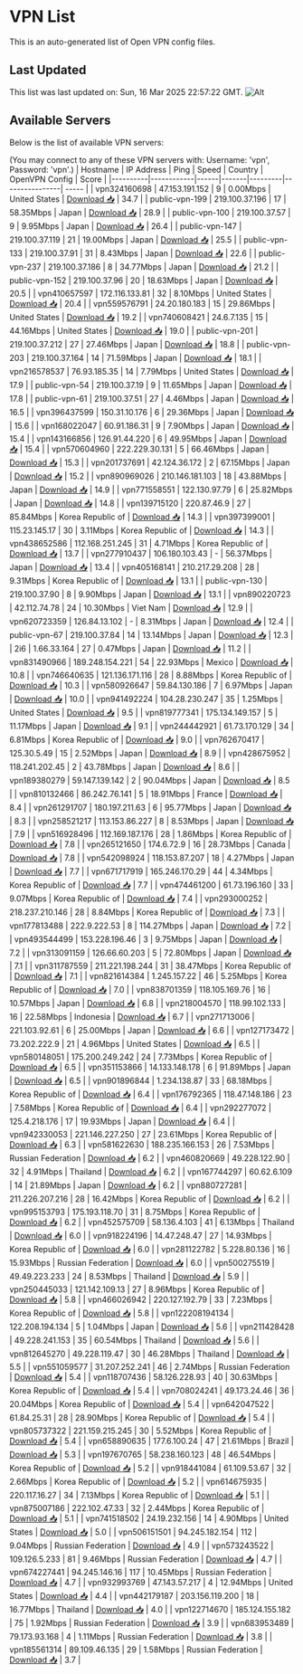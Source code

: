 # VPN List

This is an auto-generated list of Open VPN config files.

## Last Updated

This list was last updated on: Sun, 16 Mar 2025 22:57:22 GMT.
![Alt](https://repobeats.axiom.co/api/embed/186b98318ef1479477931607c1ad7d823f12451f.svg "Repobeats analytics image")

## Available Servers

Below is the list of available VPN servers:

(You may connect to any of these VPN servers with: Username: 'vpn', Password: 'vpn'.)
| Hostname | IP Address | Ping | Speed | Country | OpenVPN Config | Score |
|----------|------------|------|-------|---------|----------------| ----- |
| vpn324160698 | 47.153.191.152 | 9 | 0.00Mbps | United States | [Download 📥](./configs/server_0_US.ovpn) | 34.7 |
| public-vpn-199 | 219.100.37.196 | 17 | 58.35Mbps | Japan | [Download 📥](./configs/server_1_JP.ovpn) | 28.9 |
| public-vpn-100 | 219.100.37.57 | 9 | 9.95Mbps | Japan | [Download 📥](./configs/server_2_JP.ovpn) | 26.4 |
| public-vpn-147 | 219.100.37.119 | 21 | 19.00Mbps | Japan | [Download 📥](./configs/server_3_JP.ovpn) | 25.5 |
| public-vpn-133 | 219.100.37.91 | 31 | 8.43Mbps | Japan | [Download 📥](./configs/server_4_JP.ovpn) | 22.6 |
| public-vpn-237 | 219.100.37.186 | 8 | 34.77Mbps | Japan | [Download 📥](./configs/server_5_JP.ovpn) | 21.2 |
| public-vpn-152 | 219.100.37.96 | 20 | 18.63Mbps | Japan | [Download 📥](./configs/server_6_JP.ovpn) | 20.5 |
| vpn410657597 | 172.116.133.81 | 32 | 8.10Mbps | United States | [Download 📥](./configs/server_7_US.ovpn) | 20.4 |
| vpn559576791 | 24.20.180.183 | 15 | 29.86Mbps | United States | [Download 📥](./configs/server_8_US.ovpn) | 19.2 |
| vpn740608421 | 24.6.7.135 | 15 | 44.16Mbps | United States | [Download 📥](./configs/server_9_US.ovpn) | 19.0 |
| public-vpn-201 | 219.100.37.212 | 27 | 27.46Mbps | Japan | [Download 📥](./configs/server_10_JP.ovpn) | 18.8 |
| public-vpn-203 | 219.100.37.164 | 14 | 71.59Mbps | Japan | [Download 📥](./configs/server_11_JP.ovpn) | 18.1 |
| vpn216578537 | 76.93.185.35 | 14 | 7.79Mbps | United States | [Download 📥](./configs/server_12_US.ovpn) | 17.9 |
| public-vpn-54 | 219.100.37.19 | 9 | 11.65Mbps | Japan | [Download 📥](./configs/server_13_JP.ovpn) | 17.8 |
| public-vpn-61 | 219.100.37.51 | 27 | 4.46Mbps | Japan | [Download 📥](./configs/server_14_JP.ovpn) | 16.5 |
| vpn396437599 | 150.31.10.176 | 6 | 29.36Mbps | Japan | [Download 📥](./configs/server_15_JP.ovpn) | 15.6 |
| vpn168022047 | 60.91.186.31 | 9 | 7.90Mbps | Japan | [Download 📥](./configs/server_16_JP.ovpn) | 15.4 |
| vpn143166856 | 126.91.44.220 | 6 | 49.95Mbps | Japan | [Download 📥](./configs/server_17_JP.ovpn) | 15.4 |
| vpn570604960 | 222.229.30.131 | 5 | 66.46Mbps | Japan | [Download 📥](./configs/server_18_JP.ovpn) | 15.3 |
| vpn201737691 | 42.124.36.172 | 2 | 67.15Mbps | Japan | [Download 📥](./configs/server_19_JP.ovpn) | 15.2 |
| vpn890969026 | 210.146.181.103 | 18 | 43.88Mbps | Japan | [Download 📥](./configs/server_20_JP.ovpn) | 14.9 |
| vpn771558551 | 122.130.97.79 | 6 | 25.82Mbps | Japan | [Download 📥](./configs/server_21_JP.ovpn) | 14.8 |
| vpn139715120 | 220.87.46.9 | 27 | 85.84Mbps | Korea Republic of | [Download 📥](./configs/server_22_KR.ovpn) | 14.3 |
| vpn397399001 | 115.23.145.17 | 30 | 3.11Mbps | Korea Republic of | [Download 📥](./configs/server_23_KR.ovpn) | 14.3 |
| vpn438652586 | 112.168.251.245 | 31 | 4.71Mbps | Korea Republic of | [Download 📥](./configs/server_24_KR.ovpn) | 13.7 |
| vpn277910437 | 106.180.103.43 | - | 56.37Mbps | Japan | [Download 📥](./configs/server_25_JP.ovpn) | 13.4 |
| vpn405168141 | 210.217.29.208 | 28 | 9.31Mbps | Korea Republic of | [Download 📥](./configs/server_26_KR.ovpn) | 13.1 |
| public-vpn-130 | 219.100.37.90 | 8 | 9.90Mbps | Japan | [Download 📥](./configs/server_27_JP.ovpn) | 13.1 |
| vpn890220723 | 42.112.74.78 | 24 | 10.30Mbps | Viet Nam | [Download 📥](./configs/server_28_VN.ovpn) | 12.9 |
| vpn620723359 | 126.84.13.102 | - | 8.31Mbps | Japan | [Download 📥](./configs/server_29_JP.ovpn) | 12.4 |
| public-vpn-67 | 219.100.37.84 | 14 | 13.14Mbps | Japan | [Download 📥](./configs/server_30_JP.ovpn) | 12.3 |
| 2i6 | 1.66.33.164 | 27 | 0.47Mbps | Japan | [Download 📥](./configs/server_31_JP.ovpn) | 11.2 |
| vpn831490966 | 189.248.154.221 | 54 | 22.93Mbps | Mexico | [Download 📥](./configs/server_32_MX.ovpn) | 10.8 |
| vpn746640635 | 121.136.171.116 | 28 | 8.88Mbps | Korea Republic of | [Download 📥](./configs/server_33_KR.ovpn) | 10.3 |
| vpn580926647 | 59.84.130.186 | 7 | 6.97Mbps | Japan | [Download 📥](./configs/server_34_JP.ovpn) | 10.0 |
| vpn941492224 | 104.28.230.247 | 35 | 1.25Mbps | United States | [Download 📥](./configs/server_35_US.ovpn) | 9.5 |
| vpn819777341 | 175.134.149.157 | 5 | 11.17Mbps | Japan | [Download 📥](./configs/server_36_JP.ovpn) | 9.1 |
| vpn244442921 | 61.73.170.129 | 34 | 6.81Mbps | Korea Republic of | [Download 📥](./configs/server_37_KR.ovpn) | 9.0 |
| vpn762670417 | 125.30.5.49 | 15 | 2.52Mbps | Japan | [Download 📥](./configs/server_38_JP.ovpn) | 8.9 |
| vpn428675952 | 118.241.202.45 | 2 | 43.78Mbps | Japan | [Download 📥](./configs/server_39_JP.ovpn) | 8.6 |
| vpn189380279 | 59.147.139.142 | 2 | 90.04Mbps | Japan | [Download 📥](./configs/server_40_JP.ovpn) | 8.5 |
| vpn810132466 | 86.242.76.141 | 5 | 18.91Mbps | France | [Download 📥](./configs/server_41_FR.ovpn) | 8.4 |
| vpn261291707 | 180.197.211.63 | 6 | 95.77Mbps | Japan | [Download 📥](./configs/server_42_JP.ovpn) | 8.3 |
| vpn258521217 | 113.153.86.227 | 8 | 8.53Mbps | Japan | [Download 📥](./configs/server_43_JP.ovpn) | 7.9 |
| vpn516928496 | 112.169.187.176 | 28 | 1.86Mbps | Korea Republic of | [Download 📥](./configs/server_44_KR.ovpn) | 7.8 |
| vpn265121650 | 174.6.72.9 | 16 | 28.73Mbps | Canada | [Download 📥](./configs/server_45_CA.ovpn) | 7.8 |
| vpn542098924 | 118.153.87.207 | 18 | 4.27Mbps | Japan | [Download 📥](./configs/server_46_JP.ovpn) | 7.7 |
| vpn671717919 | 165.246.170.29 | 44 | 4.34Mbps | Korea Republic of | [Download 📥](./configs/server_47_KR.ovpn) | 7.7 |
| vpn474461200 | 61.73.196.160 | 33 | 9.07Mbps | Korea Republic of | [Download 📥](./configs/server_48_KR.ovpn) | 7.4 |
| vpn293000252 | 218.237.210.146 | 28 | 8.84Mbps | Korea Republic of | [Download 📥](./configs/server_49_KR.ovpn) | 7.3 |
| vpn177813488 | 222.9.222.53 | 8 | 114.27Mbps | Japan | [Download 📥](./configs/server_50_JP.ovpn) | 7.2 |
| vpn493544499 | 153.228.196.46 | 3 | 9.75Mbps | Japan | [Download 📥](./configs/server_51_JP.ovpn) | 7.2 |
| vpn313091159 | 126.66.60.203 | 5 | 72.80Mbps | Japan | [Download 📥](./configs/server_52_JP.ovpn) | 7.1 |
| vpn311787559 | 211.221.198.244 | 31 | 38.47Mbps | Korea Republic of | [Download 📥](./configs/server_53_KR.ovpn) | 7.1 |
| vpn821614384 | 1.245.157.22 | 46 | 5.25Mbps | Korea Republic of | [Download 📥](./configs/server_54_KR.ovpn) | 7.0 |
| vpn838701359 | 118.105.169.76 | 16 | 10.57Mbps | Japan | [Download 📥](./configs/server_55_JP.ovpn) | 6.8 |
| vpn218004570 | 118.99.102.133 | 16 | 22.58Mbps | Indonesia | [Download 📥](./configs/server_56_ID.ovpn) | 6.7 |
| vpn271713006 | 221.103.92.61 | 6 | 25.00Mbps | Japan | [Download 📥](./configs/server_57_JP.ovpn) | 6.6 |
| vpn127173472 | 73.202.222.9 | 21 | 4.96Mbps | United States | [Download 📥](./configs/server_58_US.ovpn) | 6.5 |
| vpn580148051 | 175.200.249.242 | 24 | 7.73Mbps | Korea Republic of | [Download 📥](./configs/server_59_KR.ovpn) | 6.5 |
| vpn351153866 | 14.133.148.178 | 6 | 91.89Mbps | Japan | [Download 📥](./configs/server_60_JP.ovpn) | 6.5 |
| vpn901896844 | 1.234.138.87 | 33 | 68.18Mbps | Korea Republic of | [Download 📥](./configs/server_61_KR.ovpn) | 6.4 |
| vpn176792365 | 118.47.148.186 | 23 | 7.58Mbps | Korea Republic of | [Download 📥](./configs/server_62_KR.ovpn) | 6.4 |
| vpn292277072 | 125.4.218.176 | 17 | 19.93Mbps | Japan | [Download 📥](./configs/server_63_JP.ovpn) | 6.4 |
| vpn942330053 | 221.146.227.250 | 27 | 23.61Mbps | Korea Republic of | [Download 📥](./configs/server_64_KR.ovpn) | 6.3 |
| vpn581622630 | 188.235.166.153 | 26 | 7.53Mbps | Russian Federation | [Download 📥](./configs/server_65_RU.ovpn) | 6.2 |
| vpn460820669 | 49.228.122.90 | 32 | 4.91Mbps | Thailand | [Download 📥](./configs/server_66_TH.ovpn) | 6.2 |
| vpn167744297 | 60.62.6.109 | 14 | 21.89Mbps | Japan | [Download 📥](./configs/server_67_JP.ovpn) | 6.2 |
| vpn880727281 | 211.226.207.216 | 28 | 16.42Mbps | Korea Republic of | [Download 📥](./configs/server_68_KR.ovpn) | 6.2 |
| vpn995153793 | 175.193.118.70 | 31 | 8.75Mbps | Korea Republic of | [Download 📥](./configs/server_69_KR.ovpn) | 6.2 |
| vpn452575709 | 58.136.4.103 | 41 | 6.13Mbps | Thailand | [Download 📥](./configs/server_70_TH.ovpn) | 6.0 |
| vpn918224196 | 14.47.248.47 | 27 | 14.93Mbps | Korea Republic of | [Download 📥](./configs/server_71_KR.ovpn) | 6.0 |
| vpn281122782 | 5.228.80.136 | 16 | 15.93Mbps | Russian Federation | [Download 📥](./configs/server_72_RU.ovpn) | 6.0 |
| vpn500275519 | 49.49.223.233 | 24 | 8.53Mbps | Thailand | [Download 📥](./configs/server_73_TH.ovpn) | 5.9 |
| vpn250445033 | 121.142.109.13 | 27 | 8.96Mbps | Korea Republic of | [Download 📥](./configs/server_74_KR.ovpn) | 5.8 |
| vpn466026942 | 220.127.192.79 | 33 | 7.23Mbps | Korea Republic of | [Download 📥](./configs/server_75_KR.ovpn) | 5.8 |
| vpn122208194134 | 122.208.194.134 | 5 | 1.04Mbps | Japan | [Download 📥](./configs/server_76_JP.ovpn) | 5.6 |
| vpn211428428 | 49.228.241.153 | 35 | 60.54Mbps | Thailand | [Download 📥](./configs/server_77_TH.ovpn) | 5.6 |
| vpn812645270 | 49.228.119.47 | 30 | 46.28Mbps | Thailand | [Download 📥](./configs/server_78_TH.ovpn) | 5.5 |
| vpn551059577 | 31.207.252.241 | 46 | 2.74Mbps | Russian Federation | [Download 📥](./configs/server_79_RU.ovpn) | 5.4 |
| vpn118707436 | 58.126.228.93 | 40 | 30.63Mbps | Korea Republic of | [Download 📥](./configs/server_80_KR.ovpn) | 5.4 |
| vpn708024241 | 49.173.24.46 | 36 | 20.04Mbps | Korea Republic of | [Download 📥](./configs/server_81_KR.ovpn) | 5.4 |
| vpn642047522 | 61.84.25.31 | 28 | 28.90Mbps | Korea Republic of | [Download 📥](./configs/server_82_KR.ovpn) | 5.4 |
| vpn805737322 | 221.159.215.245 | 30 | 5.52Mbps | Korea Republic of | [Download 📥](./configs/server_83_KR.ovpn) | 5.4 |
| vpn658890635 | 177.6.100.24 | 47 | 21.61Mbps | Brazil | [Download 📥](./configs/server_84_BR.ovpn) | 5.3 |
| vpn197670765 | 58.238.160.123 | 48 | 46.54Mbps | Korea Republic of | [Download 📥](./configs/server_85_KR.ovpn) | 5.2 |
| vpn918441084 | 61.109.53.67 | 32 | 2.66Mbps | Korea Republic of | [Download 📥](./configs/server_86_KR.ovpn) | 5.2 |
| vpn614675935 | 220.117.16.27 | 34 | 7.13Mbps | Korea Republic of | [Download 📥](./configs/server_87_KR.ovpn) | 5.1 |
| vpn875007186 | 222.102.47.33 | 32 | 2.44Mbps | Korea Republic of | [Download 📥](./configs/server_88_KR.ovpn) | 5.1 |
| vpn741518502 | 24.19.232.156 | 14 | 4.90Mbps | United States | [Download 📥](./configs/server_89_US.ovpn) | 5.0 |
| vpn506151501 | 94.245.182.154 | 112 | 9.04Mbps | Russian Federation | [Download 📥](./configs/server_90_RU.ovpn) | 4.9 |
| vpn573243522 | 109.126.5.233 | 81 | 9.46Mbps | Russian Federation | [Download 📥](./configs/server_91_RU.ovpn) | 4.7 |
| vpn674227441 | 94.245.146.16 | 117 | 10.45Mbps | Russian Federation | [Download 📥](./configs/server_92_RU.ovpn) | 4.7 |
| vpn932993769 | 47.143.57.217 | 4 | 12.94Mbps | United States | [Download 📥](./configs/server_93_US.ovpn) | 4.4 |
| vpn442179187 | 203.156.119.200 | 18 | 16.77Mbps | Thailand | [Download 📥](./configs/server_94_TH.ovpn) | 4.0 |
| vpn122714670 | 185.124.155.182 | 75 | 1.92Mbps | Russian Federation | [Download 📥](./configs/server_95_RU.ovpn) | 3.9 |
| vpn683953489 | 79.173.93.168 | 4 | 1.11Mbps | Russian Federation | [Download 📥](./configs/server_96_RU.ovpn) | 3.8 |
| vpn185561314 | 89.109.46.135 | 29 | 1.58Mbps | Russian Federation | [Download 📥](./configs/server_97_RU.ovpn) | 3.7 |
